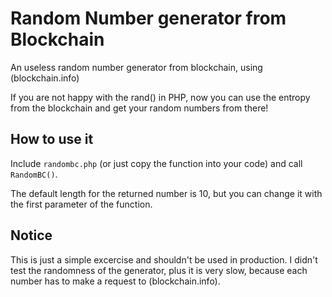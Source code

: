 # Random Number generator from Blockchain

An useless random number generator from blockchain, using (blockchain.info)

If you are not happy with the rand() in PHP, now you can use the entropy from the blockchain and get your random numbers from there!

## How to use it

Include `randombc.php` (or just copy the function into your code) and call `RandomBC()`.

The default length for the returned number is 10, but you can change it with the first parameter of the function.

## Notice

This is just a simple excercise and shouldn't be used in production. I didn't test the randomness of the generator, plus it is very slow, because each number has to make a request to (blockchain.info). 